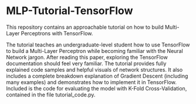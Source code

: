 # MLP-Tutorial-TensorFlow

This repository contains an approachable tutorial on how to build Multi-Layer Perceptrons with TensorFlow.

The tutorial teaches an undergraduate-level student how to use TensorFlow to build a Multi-Layer Perceptron while becoming familiar with the Neural Network jargon. After reading this paper, exploring the TensorFlow documentation should feel very familiar. The tutorial provides fully explained code samples and helpful visuals of network structures. It also includes a complete breakdown explanation of Gradient Descent (including many examples) and demonstrates how to implement it in TensorFlow. Included is the code for evaluating the model with K-Fold Cross-Validation, contained in the file tutorial_code.py.
